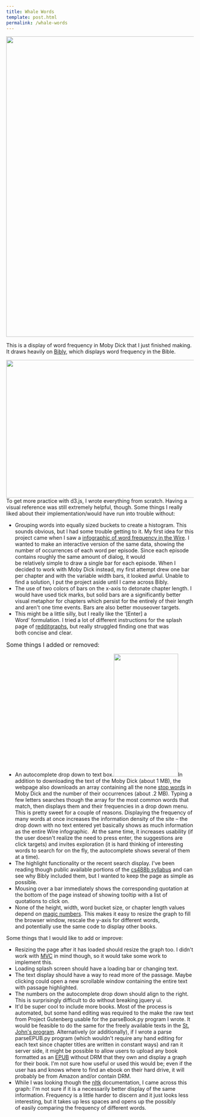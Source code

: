 ```yaml
---
title: Whale Words
template: post.html
permalink: /whale-words
---
```

[<img class="aligncenter size-full wp-image-193" title="Whale Words" src="http://www.roadtolarissa.com/wp-content/uploads/2013/01/b.png" alt="" width="841" height="807" />][1]

This is a display of word frequency in Moby Dick that I just finished making. It draws heavily on [Bibly][2], which displays word frequency in the Bible.

[<img class="aligncenter size-large wp-image-194" title="Bibly" src="http://www.roadtolarissa.com/wp-content/uploads/2013/01/bibly-1024x593.png" alt="" width="640" height="370" />][2]To get more practice with d3.js, I wrote everything from scratch. Having a visual reference was still extremely helpful, though. Some things I really liked about their implementation/would have run into trouble without:

*   Grouping words into equally sized buckets to create a histogram. This sounds obvious, but I had some trouble getting to it. My first idea for this project came when I saw a [infographic of word frequency in the Wire][3]. I wanted to make an interactive version of the same data, showing the number of occurrences of each word per episode. Since each episode contains roughly the same amount of dialog, it would be relatively simple to draw a single bar for each episode. When I decided to work with Moby Dick instead, my first attempt drew one bar per chapter and with the variable width bars, it looked awful. Unable to find a solution, I put the project aside until I came across Bibly.
*   The use of two colors of bars on the x-axis to detonate chapter length. I would have used tick marks, but solid bars are a significantly better visual metaphor for chapters which persist for the entirely of their length and aren't one time events. Bars are also better mouseover targets.
*   This might be a little silly, but I really like the &#8216;\[Enter\] a Word' formulation. I tried a lot of different instructions for the splash page of [redditgraphs][4], but really struggled finding one that was both concise and clear.

<span style="font-size: 16px;">Some things I added or removed:</span>

*   An autocomplete drop down to text box.[<img class="size-full wp-image-195 aligncenter" title="Drop Down" src="http://www.roadtolarissa.com/wp-content/uploads/2013/01/drop-down.png" alt="" width="173" height="330" />][5]In addition to downloading the text of the Moby Dick (about 1 MB), the webpage also downloads an array containing all the none [stop words][6] in Moby Dick and the number of their occurrences (about .2 MB). Typing a few letters searches though the array for the most common words that match, then displays them and their frequencies in a drop down menu. This is pretty sweet for a couple of reasons. Displaying the frequency of many words at once increases the information density of the site &#8211; the drop down with no text entered yet basically shows as much information as the entire Wire infographic.  At the same time, it increases usability (if the user doesn't realize the need to press enter, the suggestions are click targets) and invites exploration (it is hard thinking of interesting words to search for on the fly, the autocomplete shows several of them at a time).
*   The highlight functionality or the recent search display. I've been reading though public available portions of the [cs488b syllabus][7] and can see why Bibly included them, but I wanted to keep the page as simple as possible.
*   Mousing over a bar immediately shows the corresponding quotation at the bottom of the page instead of showing tooltip with a list of quotations to click on.
*   None of the height, width, word bucket size, or chapter length values depend on [magic numbers][8]. This makes it easy to resize the graph to fill the browser window, rescale the y-axis for different words, and potentially use the same code to display other books.

Some things that I would like to add or improve:

*   Resizing the page after it has loaded should resize the graph too. I didn't work with [MVC][9] in mind though, so it would take some work to implement this.
*   Loading splash screen should have a loading bar or changing text.
*   The text display should have a way to read more of the passage. Maybe clicking could open a new scrollable window containing the entire text with passage highlighted.
*   The numbers on the autocomplete drop down should align to the right. This is surprisingly difficult to do without breaking jquery ui.
*   It'd be super cool to include more books. Most of the process is automated, but some hand editing was required to the make the raw text from Project Gutenberg usable for the parseBook.py program I wrote. It would be feasible to do the same for the freely available texts in the [St. John's program][10]. Alternatively (or additionally), if I wrote a parse parseEPUB.py program (which wouldn't require any hand editing for each text since chapter titles are written in constant ways) and ran it server side, it might be possible to allow users to upload any book formatted as an [EPUB][11] without DRM that they own and display a graph for their book. I'm not sure how useful or used this would be; even if the user has and knows where to find an ebook on their hard drive, it will probably be from Amazon and/or contain DRM.
*   While I was looking though the [nltk][12] documentation, I came across this graph: I'm not sure if it is a necessarily better display of the same information. Frequency is a little harder to discern and it just looks less interesting, but it takes up less spaces and opens up the possibly of easily comparing the frequency of different words.

 [1]: http://www.roadtolarissa.com/whalewords
 [2]: http://stanford.edu/~garylee/bibly/#verse
 [3]: http://i.imgur.com/c7de3.png
 [4]: http://redditgraphs.com
 [5]: http://www.roadtolarissa.com/wp-content/uploads/2013/01/drop-down.png
 [6]: http://en.wikipedia.org/wiki/Stop_words
 [7]: https://graphics.stanford.edu/wikis/cs448b-12-fall/
 [8]: http://en.wikipedia.org/wiki/Magic_number_(programming)
 [9]: http://en.wikipedia.org/wiki/Model%E2%80%93view%E2%80%93controller
 [10]: http://www.stjohnscollege.edu/academic/readlist.shtml
 [11]: http://en.wikipedia.org/wiki/EPUB
 [12]: http://nltk.org/
